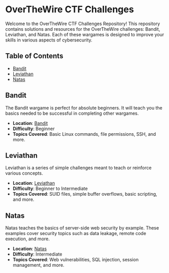 # OverTheWire CTF Challenges

Welcome to the OverTheWire CTF Challenges Repository! This repository contains solutions and resources for the OverTheWire challenges: Bandit, Leviathan, and Natas. Each of these wargames is designed to improve your skills in various aspects of cybersecurity.

## Table of Contents

- [Bandit](/OverTheWire/Bandit/)
- [Leviathan](/OverTheWire/Leviathan/)
- [Natas](/OverTheWire/Natas/)

## Bandit

The Bandit wargame is perfect for absolute beginners. It will teach you the basics needed to be successful in completing other wargames.

- **Location**: [Bandit](https://overthewire.org/wargames/bandit/)
- **Difficulty**: Beginner
- **Topics Covered**: Basic Linux commands, file permissions, SSH, and more.

## Leviathan

Leviathan is a series of simple challenges meant to teach or reinforce various concepts.

- **Location**: [Leviathan](https://overthewire.org/wargames/leviathan/)
- **Difficulty**: Beginner to Intermediate
- **Topics Covered**: SUID files, simple buffer overflows, basic scripting, and more.

## Natas

Natas teaches the basics of server-side web security by example. These examples cover security topics such as data leakage, remote code execution, and more.

- **Location**: [Natas](https://overthewire.org/wargames/natas/)
- **Difficulty**: Intermediate
- **Topics Covered**: Web vulnerabilities, SQL injection, session management, and more.
